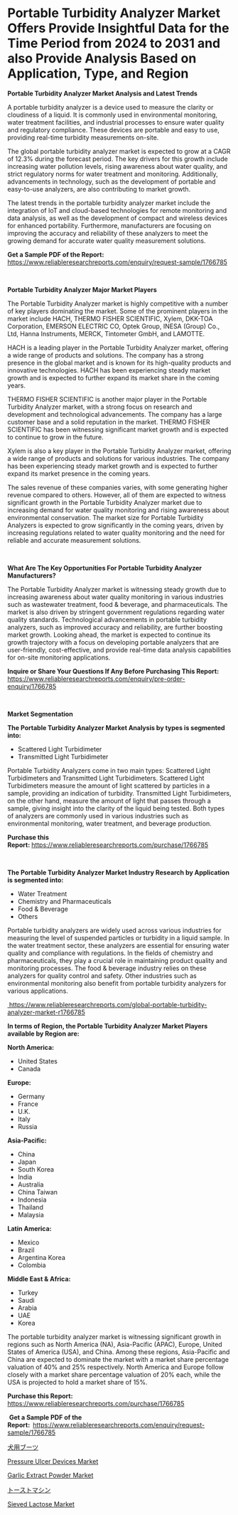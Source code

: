 <p><h1>Portable Turbidity Analyzer Market Offers Provide Insightful Data for the Time Period from 2024 to 2031 and also Provide Analysis Based on Application, Type, and Region</h1></p><p><strong>Portable Turbidity Analyzer Market Analysis and Latest Trends</strong></p>
<p><p>A portable turbidity analyzer is a device used to measure the clarity or cloudiness of a liquid. It is commonly used in environmental monitoring, water treatment facilities, and industrial processes to ensure water quality and regulatory compliance. These devices are portable and easy to use, providing real-time turbidity measurements on-site.</p><p>The global portable turbidity analyzer market is expected to grow at a CAGR of 12.3% during the forecast period. The key drivers for this growth include increasing water pollution levels, rising awareness about water quality, and strict regulatory norms for water treatment and monitoring. Additionally, advancements in technology, such as the development of portable and easy-to-use analyzers, are also contributing to market growth.</p><p>The latest trends in the portable turbidity analyzer market include the integration of IoT and cloud-based technologies for remote monitoring and data analysis, as well as the development of compact and wireless devices for enhanced portability. Furthermore, manufacturers are focusing on improving the accuracy and reliability of these analyzers to meet the growing demand for accurate water quality measurement solutions.</p></p>
<p><strong>Get a Sample PDF of the Report:&nbsp;</strong> <a href="https://www.reliableresearchreports.com/enquiry/request-sample/1766785">https://www.reliableresearchreports.com/enquiry/request-sample/1766785</a></p>
<p>&nbsp;</p>
<p><strong>Portable Turbidity Analyzer Major Market Players</strong></p>
<p><p>The Portable Turbidity Analyzer market is highly competitive with a number of key players dominating the market. Some of the prominent players in the market include HACH, THERMO FISHER SCIENTIFIC, Xylem, DKK-TOA Corporation, EMERSON ELECTRIC CO, Optek Group, INESA (Group) Co., Ltd, Hanna Instruments, MERCK, Tintometer GmbH, and LAMOTTE.</p><p>HACH is a leading player in the Portable Turbidity Analyzer market, offering a wide range of products and solutions. The company has a strong presence in the global market and is known for its high-quality products and innovative technologies. HACH has been experiencing steady market growth and is expected to further expand its market share in the coming years.</p><p>THERMO FISHER SCIENTIFIC is another major player in the Portable Turbidity Analyzer market, with a strong focus on research and development and technological advancements. The company has a large customer base and a solid reputation in the market. THERMO FISHER SCIENTIFIC has been witnessing significant market growth and is expected to continue to grow in the future.</p><p>Xylem is also a key player in the Portable Turbidity Analyzer market, offering a wide range of products and solutions for various industries. The company has been experiencing steady market growth and is expected to further expand its market presence in the coming years.</p><p>The sales revenue of these companies varies, with some generating higher revenue compared to others. However, all of them are expected to witness significant growth in the Portable Turbidity Analyzer market due to increasing demand for water quality monitoring and rising awareness about environmental conservation. The market size for Portable Turbidity Analyzers is expected to grow significantly in the coming years, driven by increasing regulations related to water quality monitoring and the need for reliable and accurate measurement solutions.</p></p>
<p>&nbsp;</p>
<p><strong>What Are The Key Opportunities For Portable Turbidity Analyzer Manufacturers?</strong></p>
<p><p>The Portable Turbidity Analyzer market is witnessing steady growth due to increasing awareness about water quality monitoring in various industries such as wastewater treatment, food & beverage, and pharmaceuticals. The market is also driven by stringent government regulations regarding water quality standards. Technological advancements in portable turbidity analyzers, such as improved accuracy and reliability, are further boosting market growth. Looking ahead, the market is expected to continue its growth trajectory with a focus on developing portable analyzers that are user-friendly, cost-effective, and provide real-time data analysis capabilities for on-site monitoring applications.</p></p>
<p><strong>Inquire or Share Your Questions If Any Before Purchasing This Report:</strong> <a href="https://www.reliableresearchreports.com/enquiry/pre-order-enquiry/1766785">https://www.reliableresearchreports.com/enquiry/pre-order-enquiry/1766785</a></p>
<p>&nbsp;</p>
<p><strong>Market Segmentation</strong></p>
<p><strong>The Portable Turbidity Analyzer Market Analysis by types is segmented into:</strong></p>
<p><ul><li>Scattered Light Turbidimeter</li><li>Transmitted Light Turbidimeter</li></ul></p>
<p><p>Portable Turbidity Analyzers come in two main types: Scattered Light Turbidimeters and Transmitted Light Turbidimeters. Scattered Light Turbidimeters measure the amount of light scattered by particles in a sample, providing an indication of turbidity. Transmitted Light Turbidimeters, on the other hand, measure the amount of light that passes through a sample, giving insight into the clarity of the liquid being tested. Both types of analyzers are commonly used in various industries such as environmental monitoring, water treatment, and beverage production.</p></p>
<p><strong>Purchase this Report:&nbsp;</strong><a href="https://www.reliableresearchreports.com/purchase/1766785">https://www.reliableresearchreports.com/purchase/1766785</a></p>
<p>&nbsp;</p>
<p><strong>The Portable Turbidity Analyzer Market Industry Research by Application is segmented into:</strong></p>
<p><ul><li>Water Treatment</li><li>Chemistry and Pharmaceuticals</li><li>Food & Beverage</li><li>Others</li></ul></p>
<p><p>Portable turbidity analyzers are widely used across various industries for measuring the level of suspended particles or turbidity in a liquid sample. In the water treatment sector, these analyzers are essential for ensuring water quality and compliance with regulations. In the fields of chemistry and pharmaceuticals, they play a crucial role in maintaining product quality and monitoring processes. The food & beverage industry relies on these analyzers for quality control and safety. Other industries such as environmental monitoring also benefit from portable turbidity analyzers for various applications.</p></p>
<p><a href="https://www.reliableresearchreports.com/global-portable-turbidity-analyzer-market-r1766785">&nbsp;https://www.reliableresearchreports.com/global-portable-turbidity-analyzer-market-r1766785</a></p>
<p><strong>In terms of Region, the Portable Turbidity Analyzer Market Players available by Region are:</strong></p>
<p>
    <p> <strong> North America: </strong>
        <ul>
            <li>United States</li>
            <li>Canada</li>
        </ul>
        </p> 
    <p> <strong> Europe: </strong>
        <ul>
            <li>Germany</li>
            <li>France</li>
            <li>U.K.</li>
            <li>Italy</li>
            <li>Russia</li>
        </ul>
        </p> 
    <p> <strong> Asia-Pacific: </strong>
        <ul>
            <li>China</li>
            <li>Japan</li>
            <li>South Korea</li>
            <li>India</li>
            <li>Australia</li>
            <li>China Taiwan</li>
            <li>Indonesia</li>
            <li>Thailand</li>
            <li>Malaysia</li>
        </ul>
        </p> 
    <p> <strong> Latin America: </strong>
        <ul>
            <li>Mexico</li>
            <li>Brazil</li>
            <li>Argentina Korea</li>
            <li>Colombia</li>
        </ul>
        </p> 
    <p> <strong> Middle East & Africa: </strong>
        <ul>
            <li>Turkey</li>
            <li>Saudi</li>
            <li>Arabia</li>
            <li>UAE</li>
            <li>Korea</li>
        </ul>
    </p>
    </p>
<p><p>The portable turbidity analyzer market is witnessing significant growth in regions such as North America (NA), Asia-Pacific (APAC), Europe, United States of America (USA), and China. Among these regions, Asia-Pacific and China are expected to dominate the market with a market share percentage valuation of 40% and 25% respectively. North America and Europe follow closely with a market share percentage valuation of 20% each, while the USA is projected to hold a market share of 15%.</p></p>
<p><strong>Purchase this Report: </strong><a href="https://www.reliableresearchreports.com/purchase/1766785">https://www.reliableresearchreports.com/purchase/1766785</a></p>
<p>&nbsp;<strong>Get a Sample PDF of the Report:&nbsp;&nbsp;</strong><a href="https://www.reliableresearchreports.com/enquiry/request-sample/1766785">https://www.reliableresearchreports.com/enquiry/request-sample/1766785</a></p>
<p><strong></strong></p>
<p><p><a href="https://medium.com/@ja15984/%E7%8A%AC%E7%94%A8%E3%83%96%E3%83%BC%E3%83%84%E5%B8%82%E5%A0%B4%E3%83%AC%E3%83%9D%E3%83%BC%E3%83%88%E3%81%AF-%E3%81%93%E3%81%AE%E5%B8%82%E5%A0%B4%E3%81%AE%E6%9C%80%E6%96%B0%E3%81%AE%E3%83%88%E3%83%AC%E3%83%B3%E3%83%89%E3%82%84%E6%88%90%E9%95%B7%E6%A9%9F%E4%BC%9A%E3%82%92%E6%98%8E%E3%82%89%E3%81%8B%E3%81%AB%E3%81%97%E3%81%A6%E3%81%84%E3%81%BE%E3%81%99-6861651faaac">犬用ブーツ</a></p><p><a href="https://medium.com/@ruth.murray9056/pressure-ulcer-devices-market-exploring-market-share-market-trends-and-future-growth-cd18d66ef7a2">Pressure Ulcer Devices Market</a></p><p><a href="https://issuu.com/reportprime-2/docs/garlic-extract-powder-market-size-2030.pptx">Garlic Extract Powder Market</a></p><p><a href="https://medium.com/@ryleebauch2023/%E3%83%88%E3%83%BC%E3%82%B9%E3%83%88%E3%83%9E%E3%82%B7%E3%83%B3%E5%B8%82%E5%A0%B4%E8%A6%8F%E6%A8%A1-%E5%B8%82%E5%A0%B4%E5%B1%95%E6%9C%9B%E3%81%A8%E5%B8%82%E5%A0%B4%E4%BA%88%E6%B8%AC-2024%E5%B9%B4%E3%81%8B%E3%82%892031%E5%B9%B4-a986de40b982">トーストマシン</a></p><p><a href="https://frill-swim-3cd.notion.site/Sieved-Lactose-Market-The-Key-To-Successful-Business-Strategy-Forecast-Till-2031-c1861f0d54e045d6b570470041c1b749">Sieved Lactose Market</a></p></p>